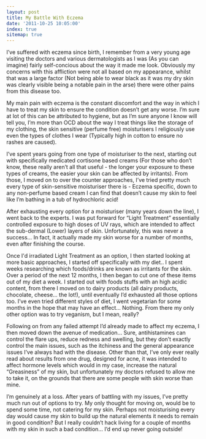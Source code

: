 ```yaml
---
layout: post
title: My Battle With Eczema
date: '2011-10-25 10:05:00'
index: true
sitemap: true
---
```


<p>I&rsquo;ve suffered with eczema since birth, I remember from a very young age visiting the doctors and various dermatologists as I was (As you can imagine) fairly self-concious about the way it made me look. Obviously my concerns with this affliction were not all based on my appearance, whilst that was a large factor (Not being able to wear black as it was my dry skin was clearly visible being a notable pain in the arse) there were other pains from this disease too.</p>
<p>My main pain with eczema is the constant discomfort and the way in which I have to treat my skin to ensure the condition doesn&rsquo;t get any worse. I&rsquo;m sure at lot of this can be attributed to hygiene, but as I&rsquo;m sure anyone I know will tell you, I&rsquo;m more than OCD about the way I treat things like the storage of my clothing, the skin sensitive (perfume free) moisturisers I religiously use even the types of clothes I wear (Typically high in cotton to ensure no rashes are caused).</p>
<p>I&rsquo;ve spent years going from one type of moisturiser to the next, starting out with specifically medicated cortisone based creams (For those who don&rsquo;t know, these really aren&rsquo;t all that useful - the longer your exposure to these types of creams, the easier your skin can be affected by irritants). From those, I moved on to over the counter approaches, I&rsquo;ve tried pretty much every type of skin-sensitive moisturiser there is - Eczema specific, down to any non-perfume based cream I can find that doesn&rsquo;t cause my skin to feel like I&rsquo;m bathing in a tub of hydrochloric acid!</p>
<p>After exhausting every option for a moisturiser (many years down the line), I went back to the experts. I was put forward for &ldquo;Light Treatment&rdquo; essentially controlled exposure to high doses of UV rays, which are intended to affect the sub-dermal (Lower) layers of skin. Unfortunately, this was never a success&hellip; In fact, it actually made my skin worse for a number of months, even after finishing the course.</p>
<p>Once I&#39;d irradiated Light Treatment as an option, I then started looking at more basic approaches, I started off specifically with my diet.. I spent weeks researching which foods/drinks are known as irritants for the skin. Over a period of the next 12 months, I then began to cut one of these items out of my diet a week. I started out with foods stuffs with an high acidic content, from there I moved on to dairy products (all dairy products, chocolate, cheese&hellip; the lot!), until eventually I&rsquo;d exhausted all those options too. I&rsquo;ve even tried different styles of diet, I went vegetarian for some months in the hope that may have an effect&hellip; Nothing. From there my only other option was to try veganism, but I mean, really?</p>
<p>Following on from any failed attempt I&rsquo;d already made to affect my eczema, I then moved down the avenue of medication&hellip; Sure, antihistamines can control the flare ups, reduce redness and swelling, but they don&rsquo;t exactly control the main issues, such as the itchiness and the general appearance issues I&rsquo;ve always had with the disease. Other than that, I&rsquo;ve only ever really read about results from one drug, designed for acne, it was intended to affect hormone levels which would in my case, increase the natural &ldquo;Greasiness&rdquo; of my skin, but unfortunately my doctors refused to allow me to take it, on the grounds that there are some people with skin worse than mine.</p>
<p>I&rsquo;m genuinely at a loss. After years of battling with my issues, I&rsquo;ve pretty much run out of options to try. My only thought for moving on, would be to spend some time, not catering for my skin. Perhaps not moisturising every day would cause my skin to build up the natural elements it needs to remain in good condition? But I really couldn&rsquo;t hack living for a couple of months with my skin in such a bad condition&hellip; I&rsquo;d end up never going outside!</p>
<p> </p>
